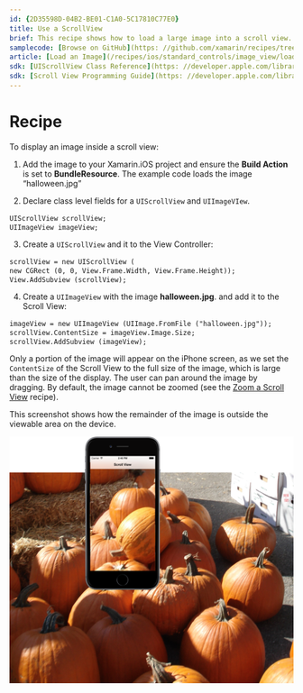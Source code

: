 ```yaml
---
id: {2D35598D-04B2-BE01-C1A0-5C17810C77E0}  
title: Use a ScrollView  
brief: This recipe shows how to load a large image into a scroll view.  
samplecode: [Browse on GitHub](https: //github.com/xamarin/recipes/tree/master/ios/content_controls/scroll_view/use_a_scrollview)  
article: [Load an Image](/recipes/ios/standard_controls/image_view/load_an_image)  
sdk: [UIScrollView Class Reference](https: //developer.apple.com/library/ios/#documentation/UIKit/Reference/UIScrollView_Class/Reference/UIScrollView.html)  
sdk: [Scroll View Programming Guide](https: //developer.apple.com/library/ios/#documentation/WindowsViews/Conceptual/UIScrollView_pg/Introduction/Introduction.html)  
---
```


<a name="Recipe" class="injected"></a>


# Recipe

To display an image inside a scroll view: 

1. Add the image to your Xamarin.iOS project and ensure the <span class="s2"><strong>Build Action</strong></span> is set to <span class="s2"><strong>BundleResource</strong></span>. The example code loads the image
“halloween.jpg”

2. Declare class level fields for a `UIScrollView` and `UIImageVIew`.

```
UIScrollView scrollView;
UIImageView imageView;
```

<ol start="3">
  <li>Create a <code>UIScrollView</code> and it to the View Controller: </li>
</ol>

```
scrollView = new UIScrollView (
new CGRect (0, 0, View.Frame.Width, View.Frame.Height));
View.AddSubview (scrollView);
```

<ol start="4">
  <li>Create a <code>UIImageView</code> with the image <b>halloween.jpg</b>. and add it to the Scroll View: </li>
</ol>

```
imageView = new UIImageView (UIImage.FromFile ("halloween.jpg"));
scrollView.ContentSize = imageView.Image.Size;
scrollView.AddSubview (imageView);
```

Only a portion of the image will appear on the iPhone screen, as we set the `ContentSize` of the Scroll View to the full size of the image, which is large than the size of the display. The user can
pan around the image by dragging. By default, the image cannot be zoomed (see
the [Zoom a Scroll View](/recipes/ios/content_controls/scroll_view/zoom_a_scrollview) recipe).

This screenshot shows how the remainder of the image is outside the viewable
area on the device.

 [ ![](Images/fullimage.png)](Images/fullimage.png)